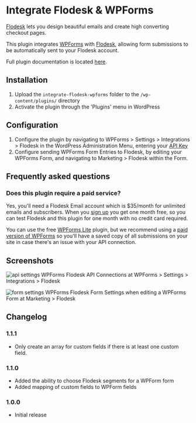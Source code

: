 # Integrate Flodesk & WPForms

[Flodesk](https://flodesk.com/c/63SZN2) lets you design beautiful emails and create high converting checkout pages.

This plugin integrates [WPForms](https://cultivatewp.com/go/wpforms/) with [Flodesk](https://flodesk.com/c/63SZN2), allowing form submissions to be automatically sent to your Flodesk account.

Full plugin documentation is located [here](https://cultivatewp.com/our-plugins/integrate-flodesk-wpforms).

## Installation

1. Upload the `integrate-flodesk-wpforms` folder to the `/wp-content/plugins/` directory
2. Activate the plugin through the 'Plugins' menu in WordPress

## Configuration

1. Configure the plugin by navigating to WPForms > Settings > Integrations > Flodesk in the WordPress Administration Menu, entering your [API Key](https://app.flodesk.com/account/integration/api)
2. Configure sending WPForms Form Entries to Flodesk, by editing your WPForms Form, and navigating to Marketing > Flodesk within the Form.

## Frequently asked questions

### Does this plugin require a paid service?

Yes, you'll need a Flodesk Email account which is $35/month for unlimited emails and subscribers. When you [sign up](https://flodesk.com/c/63SZN2) you get one month free, so you can test Flodesk and this plugin for one month with no credit card required.

You can use the free [WPForms Lite](https://wordpress.org/plugins/wpforms-lite/) plugin, but we recommend using a [paid version of WPForms](https://cultivatewp.com/go/wpforms/) so you'll have a saved copy of all submissions on your site in case there's an issue with your API connection.

## Screenshots

![api settings](https://p198.p4.n0.cdn.getcloudapp.com/items/6quJGvGg/e7532d5d-8d27-4318-8953-9cc72748600a.jpg?source=viewer&v=1f2e102c74c04433f77e0e0e527cbe06)
WPForms Flodesk API Connections at WPForms > Settings > Integrations > Flodesk

![form settings](https://p198.p4.n0.cdn.getcloudapp.com/items/wbuLQ8Ln/07ea331a-b157-4fd8-8867-c1356cc4bb68.jpg?source=viewer&v=cf5c86d94ef1281689ff8c0471352c82)
WPForms Flodesk Form Settings when editing a WPForms Form at Marketing > Flodesk

## Changelog

### 1.1.1
* Only create an array for custom fields if there is at least one custom field.

### 1.1.0
* Added the ability to choose Flodesk segments for a WPForm form
* Added mapping of custom fields to WPForm fields

### 1.0.0
* Initial release
